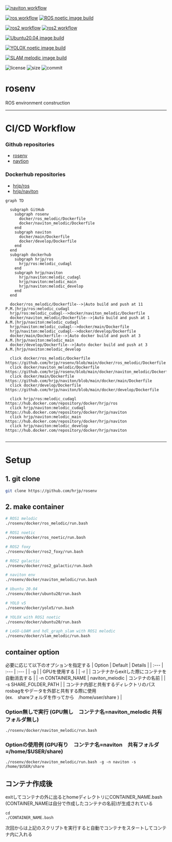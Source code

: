 [![naviton workflow](https://github.com/hrjp/rosenv/actions/workflows/naviton-image-build.yml/badge.svg)](https://hub.docker.com/repository/docker/hrjp/naviton)   

[![ros workflow](https://github.com/hrjp/rosenv/actions/workflows/ros-melodic-image-build.yml/badge.svg)](https://hub.docker.com/repository/docker/hrjp/ros)
[![ROS noetic image build](https://github.com/hrjp/rosenv/actions/workflows/ros-noetic-image-build.yml/badge.svg?branch=main)](https://hub.docker.com/repository/docker/hrjp/ros)   

[![ros2 workflow](https://github.com/hrjp/rosenv/actions/workflows/ros2-foxy-image-build.yml/badge.svg)](https://hub.docker.com/repository/docker/hrjp/ros2)
[![ros2 workflow](https://github.com/hrjp/rosenv/actions/workflows/ros2-galactic-image-build.yml/badge.svg)](https://hub.docker.com/repository/docker/hrjp/ros2)   

[![Ubuntu20.04 image build](https://github.com/hrjp/rosenv/actions/workflows/ubuntu-20-image-build.yml/badge.svg)](https://hub.docker.com/repository/docker/hrjp/ubuntu)   

[![YOLOX noetic image build](https://github.com/hrjp/rosenv/actions/workflows/yolox-noetic-image-build.yml/badge.svg)](https://hub.docker.comUbuntu20.04/repository/docker/hrjp/yolox)   

[![SLAM melodic image build](https://github.com/hrjp/rosenv/actions/workflows/slam-melodic-build.yml/badge.svg)](https://github.com/hrjp/rosenv/actions/workflows/slam-melodic-build.yml)   

![license](https://img.shields.io/github/license/hrjp/rosenv)
![size](https://img.shields.io/github/repo-size/hrjp/rosenv)
![commit](https://img.shields.io/github/last-commit/hrjp/rosenv/main)

# rosenv
ROS environment construction 

---
# CI/CD Workflow
### Github repositories
* [rosenv](https://github.com/hrjp/rosenv)
* [navtion](https://github.com/hrjp/navtion)

### Dockerhub repositories

* [hrjp/ros](https://hub.docker.com/repository/docker/hrjp/ros)
* [hrjp/naviton](https://hub.docker.com/repository/docker/hrjp/naviton)


```mermaid
graph TD

  subgraph GitHub
    subgraph rosenv
      docker/ros_melodic/Dockerfile
      docker/naviton_melodic/Dockerfile
    end
    subgraph naviton 
      docker/main/Dockerfile
      docker/develop/Dockerfile
    end
  end
  subgraph dockerhub
    subgraph hrjp/ros
      hrjp/ros:melodic_cudagl
    end
    subgraph hrjp/naviton
      hrjp/naviton:melodic_cudagl
      hrjp/naviton:melodic_main
      hrjp/naviton:melodic_develop
    end
  end
  
  docker/ros_melodic/Dockerfile-->|Auto build and push at 11 P.M.|hrjp/ros:melodic_cudagl
  hrjp/ros:melodic_cudagl-->docker/naviton_melodic/Dockerfile
  docker/naviton_melodic/Dockerfile-->|Auto build and push at 1 A.M.|hrjp/naviton:melodic_cudagl
  hrjp/naviton:melodic_cudagl-->docker/main/Dockerfile
  hrjp/naviton:melodic_cudagl-->docker/develop/Dockerfile
  docker/main/Dockerfile-->|Auto docker build and push at 3 A.M.|hrjp/naviton:melodic_main
  docker/develop/Dockerfile-->|Auto docker build and push at 3 A.M.|hrjp/naviton:melodic_develop
  
  click docker/ros_melodic/Dockerfile https://github.com/hrjp/rosenv/blob/main/docker/ros_melodic/Dockerfile
  click docker/naviton_melodic/Dockerfile https://github.com/hrjp/rosenv/blob/main/docker/naviton_melodic/Dockerfile
  click docker/main/Dockerfile https://github.com/hrjp/naviton/blob/main/docker/main/Dockerfile
  click docker/develop/Dockerfile https://github.com/hrjp/naviton/blob/main/docker/develop/Dockerfile
  
  click hrjp/ros:melodic_cudagl https://hub.docker.com/repository/docker/hrjp/ros
  click hrjp/naviton:melodic_cudagl https://hub.docker.com/repository/docker/hrjp/naviton
  click hrjp/naviton:melodic_main https://hub.docker.com/repository/docker/hrjp/naviton
  click hrjp/naviton:melodic_develop https://hub.docker.com/repository/docker/hrjp/naviton
  
```



---

# Setup

## 1. git clone
```bash
git clone https://github.com/hrjp/rosenv
```
## 2. make container
```bash
# ROS1 melodic
./rosenv/docker/ros_melodic/run.bash

# ROS1 noetic
./rosenv/docker/ros_noetic/run.bash

# ROS2 foxy
./rosenv/docker/ros2_foxy/run.bash

# ROS2 galactic
./rosenv/docker/ros2_galactic/run.bash

# naviton env
./rosenv/docker/naviton_melodic/run.bash

# Ubuntu 20.04
./rosenv/docker/ubuntu20/run.bash

# YOLO v5
./rosenv/docker/yolo5/run.bash

# YOLOX with ROS1 noetic
./rosenv/docker/ubuntu20/run.bash

# LeGO-LOAM and hdl_graph_slam with ROS1 melodic
./rosenv/docker/slam_melodic/run.bash
```

## container option

必要に応じて以下のオプションを指定する
| Option | Default | Details |
| :--- | :--- | :--- |
| -g | | GPUを使用する |
| -r | | コンテナからexitした際にコンテナを自動消去する | 
| -n CONTAINER_NAME | naviton_melodic | コンテナの名前 |
| -s SHARE_FOLDER_PATH | | コンテナ内部と共有するディレクトリのパス<br>rosbagをやデータを外部と共有する際に使用<br>(ex.　shareフォルダを作ってから　/home/user/share ) |



### Option無しで実行 (GPU無し　コンテナ名=naviton_melodic 共有フォルダ無し)
```bash
./rosenv/docker/naviton_melodic/run.bash
```
### Optionの使用例 (GPU有り　コンテナ名=naviton　共有フォルダ=/home/$USER/share)

```bash:bash
./rosenv/docker/naviton_melodic/run.bash -g -n naviton -s /home/$USER/share
```

 ## コンテナ作成後
exitしてコンテナの外に出るとhomeディレクトリにCONTAINER_NAME.bash (CONTAINER_NAMEは自分で作成したコンテナの名前)が生成されている

```bash:bash
cd
./CONTAINER_NAME.bash
```
次回からは上記のスクリプトを実行すると自動でコンテナをスタートしてコンテナ内に入れる